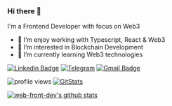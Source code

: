 ### Hi there 👋
I'm a Frontend Developer with focus on Web3
- 🔭 I’m enjoy working with Typescript, React & Web3
- 👀 I’m interested in Blockchain Development
- 🌱 I’m currently learning Web3 technologies
<!-- Your badges -->
[![Linkedin Badge](https://img.shields.io/badge/-LinkedIn-blue?style=flat-square&logo=Linkedin&logoColor=white&link=https://www.linkedin.com/in/herman-zhuravsky/)](https://www.linkedin.com/in/herman-zhuravsky/)
[![Telegram](https://img.shields.io/badge/Telegram-2CA5E0?style=flat-square&logo=telegram&logoColor=white)](https://t.me/web_front_dev)
[![Gmail Badge](https://img.shields.io/badge/-Gmail-c14438?style=flat-square&logo=Gmail&logoColor=white&link=mailto:herman.zhuravsky@gmail.com)](mailto:herman.zhuravsky@gmail.com)
<!-- Profile View Count and GitStats -->
![profile views](https://komarev.com/ghpvc/?username=web-front-dev&style=flat)
[![GitStats](https://img.shields.io/badge/-black?label=GitStats&style=flat&labelColor=black&logo=github&logoColor=white)](https://gitstats.me/web-front-dev)

[![web-front-dev's github stats](https://github-readme-stats.vercel.app/api?username=web-front-dev&count_private=true&show_icons=true&include_all_commits=true&theme=dracula&hide=issues,contribs)](https://github.com/web-front-dev)

<!--
Here are some ideas to get you started:
- 🤔 I’m looking for help with ...
- 💬 Ask me about ...
- 📫 How to reach me: ...
- 😄 Pronouns: ...
- ⚡ Fun fact: ...
-->




